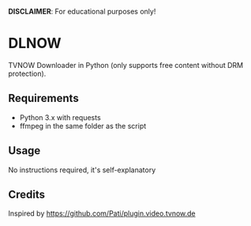 <b>DISCLAIMER</b>: For educational purposes only!

# DLNOW
TVNOW Downloader in Python (only supports free content without DRM protection).

## Requirements
 - Python 3.x with requests
 - ffmpeg in the same folder as the script

## Usage
No instructions required, it's self-explanatory

## Credits
Inspired by https://github.com/Pati/plugin.video.tvnow.de
